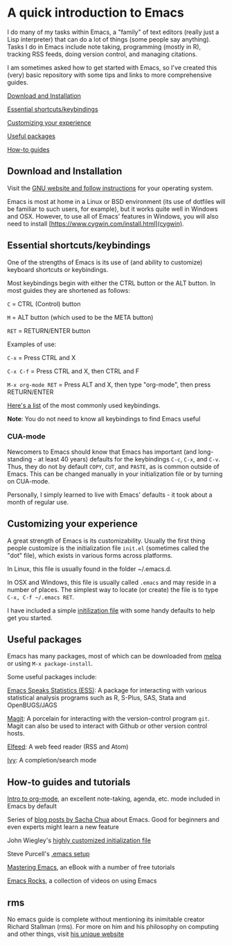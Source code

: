 # A quick introduction to Emacs

I do many of my tasks within Emacs, a "family" of text editors (really just a Lisp interpreter) that can do a lot of things (some people say anything). Tasks I do in Emacs include note taking, programming (mostly in R), tracking RSS feeds, doing version control, and managing citations. 

I am sometimes asked how to get started with Emacs, so I've created this (very) basic repository with some tips and links to more comprehensive guides.

[Download and Installation](#Download)

[Essential shortcuts/keybindings](#Shortcuts)

[Customizing your experience](#Customizing)

[Useful packages](#Packages)

[How-to guides](#Guides)

## Download and Installation<a name = "Download">

Visit the [GNU website and follow instructions](https://www.gnu.org/software/emacs/download.html) for your operating system.

Emacs is most at home in a Linux or BSD environment (its use of dotfiles will be familiar to such users, for example), but it works quite well in Windows and OSX. However, to use all of Emacs' features in Windows, you will also need to install [https://www.cygwin.com/install.html](cygwin).  


## Essential shortcuts/keybindings<a name = "Shortcuts">

One of the strengths of Emacs is its use of (and ability to customize) keyboard shortcuts or keybindings. 

Most keybindings begin with either the CTRL button or the ALT button. In most guides they are shortened as follows:

`C` = CTRL (Control) button

`M` = ALT button (which used to be the META button)

`RET` = RETURN/ENTER button


Examples of use:

`C-x` = Press CTRL and X

`C-x C-f` = Press CTRL and X, then CTRL and F

`M-x org-mode RET` = Press ALT and X, then type "org-mode", then press RETURN/ENTER


[Here's a list](https://www.gnu.org/software/emacs/refcards/pdf/refcard.pdf) of the most commonly used keybindings. 

**Note**: You do not need to know all keybindings to find Emacs useful

### CUA-mode

Newcomers to Emacs should know that Emacs has important (and long-standing - at least 40 years) defaults for the keybindings `C-c`, `C-x`, and `C-v`. Thus, they do not by default `COPY`, `CUT`, and `PASTE`, as is common outside of Emacs. This can be changed manually in your initialization file or by turning on CUA-mode.

Personally, I simply learned to live with Emacs' defaults - it took about a month of regular use.

## Customizing your experience<a name = "Customizing">

A great strength of Emacs is its customizability. Usually the first thing people customize is the initialization file `init.el` (sometimes called the "dot" file), which exists in various forms across platforms. 

In Linux, this file is usually found in the folder ~/.emacs.d. 

In OSX and Windows, this file is usually called `.emacs` and may reside in a number of places. The simplest way to locate (or create) the file is to type `C-x, C-f ~/.emacs RET`. 

I have included a simple [initilization file](dotemacs.el) with some handy defaults to help get you started. 

## Useful packages<a name = "Packages">

Emacs has many packages, most of which can be downloaded from [melpa](https://melpa.org) or using `M-x package-install`. 

Some useful packages include:

[Emacs Speaks Statistics (ESS)](https://ess.r-project.org/): A package for interacting with various statistical analysis programs such as R, S-Plus, SAS, Stata and OpenBUGS/JAGS

[Magit](https://magit.vc/): A porcelain for interacting with the version-control program `git`. Magit can also be used to interact with Github or other version control hosts.

[Elfeed](https://github.com/skeeto/elfeed): A web feed reader (RSS and Atom)

[Ivy](https://github.com/abo-abo/swiper): A completion/search mode

## How-to guides and tutorials<a name = "Guides">

[Intro to org-mode](http://orgmode.org/worg/org-tutorials/orgtutorial_dto.html), an excellent note-taking, agenda, etc. mode included in Emacs by default

Series of [blog posts by Sacha Chua](http://sachachua.com/blog/category/emacs/) about Emacs. Good for beginners and even experts might learn a new feature

John Wiegley's [highly customized initialization file](https://github.com/jwiegley/dot-emacs)

Steve Purcell's [.emacs setup](https://github.com/purcell/emacs.d)

[Mastering Emacs](https://www.masteringemacs.org/all-articles), an eBook with a number of free tutorials

[Emacs Rocks](http://emacsrocks.com), a collection of videos on using Emacs

## rms

No emacs guide is complete without mentioning its inimitable creator Richard Stallman (rms). For more on him and his philosophy on computing and other things, visit [his unique website](https://stallman.org)
